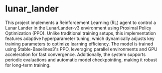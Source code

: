 # lunar_lander
 This project implements a Reinforcement Learning (RL) agent to control a Lunar Lander in the LunarLander-v3 environment using Proximal Policy Optimization (PPO). Unlike traditional training setups, this implementation features adaptive hyperparameter tuning, which dynamically adjusts key training parameters to optimize learning efficiency.  The model is trained using Stable-Baselines3's PPO, leveraging parallel environments and GPU acceleration for fast convergence. Additionally, the system supports periodic evaluations and automatic model checkpointing, making it robust for long-term training.

